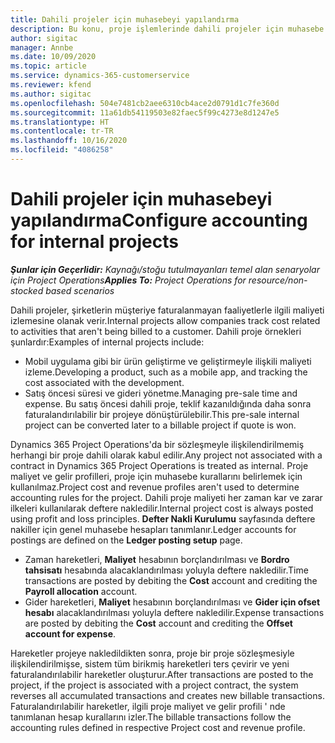 ```yaml
---
title: Dahili projeler için muhasebeyi yapılandırma
description: Bu konu, proje işlemlerinde dahili projeler için muhasebe uygulamaları ayarlama hakkında bilgi sağlar.
author: sigitac
manager: Annbe
ms.date: 10/09/2020
ms.topic: article
ms.service: dynamics-365-customerservice
ms.reviewer: kfend
ms.author: sigitac
ms.openlocfilehash: 504e7481cb2aee6310cb4ace2d0791d1c7fe360d
ms.sourcegitcommit: 11a61db54119503e82faec5f99c4273e8d1247e5
ms.translationtype: HT
ms.contentlocale: tr-TR
ms.lasthandoff: 10/16/2020
ms.locfileid: "4086258"
---
```

# <a name="configure-accounting-for-internal-projects"></a><span data-ttu-id="a5bba-103">Dahili projeler için muhasebeyi yapılandırma</span><span class="sxs-lookup"><span data-stu-id="a5bba-103">Configure accounting for internal projects</span></span>

<span data-ttu-id="a5bba-104">_**Şunlar için Geçerlidir:** Kaynağı/stoğu tutulmayanları temel alan senaryolar için Project Operations_</span><span class="sxs-lookup"><span data-stu-id="a5bba-104">_**Applies To:** Project Operations for resource/non-stocked based scenarios_</span></span>

<span data-ttu-id="a5bba-105">Dahili projeler, şirketlerin müşteriye faturalanmayan faaliyetlerle ilgili maliyeti izlemesine olanak verir.</span><span class="sxs-lookup"><span data-stu-id="a5bba-105">Internal projects allow companies track cost related to activities that aren't being billed to a customer.</span></span> <span data-ttu-id="a5bba-106">Dahili proje örnekleri şunlardır:</span><span class="sxs-lookup"><span data-stu-id="a5bba-106">Examples of internal projects include:</span></span>

- <span data-ttu-id="a5bba-107">Mobil uygulama gibi bir ürün geliştirme ve geliştirmeyle ilişkili maliyeti izleme.</span><span class="sxs-lookup"><span data-stu-id="a5bba-107">Developing a product, such as a mobile app, and tracking the cost associated with the development.</span></span>
- <span data-ttu-id="a5bba-108">Satış öncesi süresi ve gideri yönetme.</span><span class="sxs-lookup"><span data-stu-id="a5bba-108">Managing pre-sale time and expense.</span></span> <span data-ttu-id="a5bba-109">Bu satış öncesi dahili proje, teklif kazanıldığında daha sonra faturalandırılabilir bir projeye dönüştürülebilir.</span><span class="sxs-lookup"><span data-stu-id="a5bba-109">This pre-sale internal project can be converted later to a billable project if quote is won.</span></span>

<span data-ttu-id="a5bba-110">Dynamics 365 Project Operations'da bir sözleşmeyle ilişkilendirilmemiş herhangi bir proje dahili olarak kabul edilir.</span><span class="sxs-lookup"><span data-stu-id="a5bba-110">Any project not associated with a contract in Dynamics 365 Project Operations is treated as internal.</span></span> <span data-ttu-id="a5bba-111">Proje maliyet ve gelir profilleri, proje için muhasebe kurallarını belirlemek için kullanılmaz.</span><span class="sxs-lookup"><span data-stu-id="a5bba-111">Project cost and revenue profiles aren't used to determine accounting rules for the project.</span></span> <span data-ttu-id="a5bba-112">Dahili proje maliyeti her zaman kar ve zarar ilkeleri kullanılarak deftere nakledilir.</span><span class="sxs-lookup"><span data-stu-id="a5bba-112">Internal project cost is always posted using profit and loss principles.</span></span> <span data-ttu-id="a5bba-113">**Defter Nakli Kurulumu** sayfasında deftere nakiller için genel muhasebe hesapları tanımlanır.</span><span class="sxs-lookup"><span data-stu-id="a5bba-113">Ledger accounts for postings are defined on the **Ledger posting setup** page.</span></span>

- <span data-ttu-id="a5bba-114">Zaman hareketleri, **Maliyet** hesabının borçlandırılması ve **Bordro tahsisatı** hesabında alacaklandırılması yoluyla deftere nakledilir.</span><span class="sxs-lookup"><span data-stu-id="a5bba-114">Time transactions are posted by debiting the **Cost** account and crediting the **Payroll allocation** account.</span></span>
- <span data-ttu-id="a5bba-115">Gider hareketleri, **Maliyet** hesabının borçlandırılması ve **Gider için ofset hesabı** alacaklandırılması yoluyla deftere nakledilir.</span><span class="sxs-lookup"><span data-stu-id="a5bba-115">Expense transactions are posted by debiting the **Cost** account and crediting the **Offset account for expense**.</span></span>

<span data-ttu-id="a5bba-116">Hareketler projeye nakledildikten sonra, proje bir proje sözleşmesiyle ilişkilendirilmişse, sistem tüm birikmiş hareketleri ters çevirir ve yeni faturalandırılabilir hareketler oluşturur.</span><span class="sxs-lookup"><span data-stu-id="a5bba-116">After transactions are posted to the project, if the project is associated with a project contract, the system reverses all accumulated transactions and creates new billable transactions.</span></span> <span data-ttu-id="a5bba-117">Faturalandırılabilir hareketler, ilgili proje maliyet ve gelir profili ' nde tanımlanan hesap kurallarını izler.</span><span class="sxs-lookup"><span data-stu-id="a5bba-117">The billable transactions follow the accounting rules defined in respective Project cost and revenue profile.</span></span>


